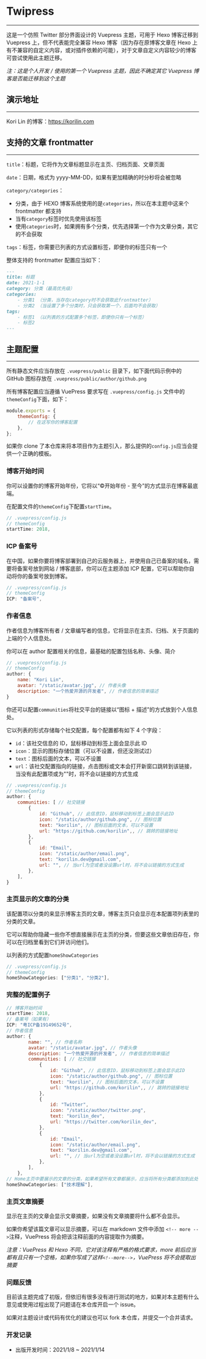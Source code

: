 # Twipress

---

这是一个仿照 Twitter 部分界面设计的 Vuepress 主题，可用于 Hexo 博客迁移到 Vuepress 上，但不代表能完全兼容 Hexo 博客（因为存在原博客文章在 Hexo 上有不兼容的自定义内容，或对插件依赖的可能），对于文章自定义内容较少的博客可尝试使用此主题迁移。

_注：这是个人开发 / 使用的第一个 Vuepress 主题，因此不确定其它 Vuepress 博客是否能迁移到这个主题_

## 演示地址

---

Kori Lin 的博客：<https://korilin.com>

## 支持的文章 frontmatter

---

`title`：标题，它将作为文章标题显示在主页、归档页面、文章页面

`date`：日期，格式为 yyyy-MM-DD，如果有更加精确的时分秒将会被忽略

`category/categories`：
- 分类，由于 HEXO 博客系统使用的是`categories`，所以在本主题中这来个 frontmatter 都支持
- 当有`category`标签时优先使用该标签
- 使用`categories`时，如果拥有多个分类，优先选择第一个作为文章分类，其它的不会获取

`tags`：标签，你需要已列表的方式设置标签，即便你的标签只有一个

整体支持的 frontmatter 配置应当如下：

``` md
---
title: 标题
date: 2021-1-1
category: 分类（最高优先级）
categories:
    - 分类1 （分类，当存在category时不会获取此frontmatter）
    - 分类2 （当设置了多个分类时，只会获取第一个，后面均不会获取）
tags:
    - 标签1 （以列表的方式配置多个标签，即便你只有一个标签）
    - 标签2
---
```

## 主题配置

---

所有静态文件应当存放在 `.vuepress/public` 目录下，如下面代码示例中的 GitHub 图标存放在 `.vuepress/public/author/github.png`

所有博客配置应当遵循 VuePress 要求写在 `.vuepress/config.js` 文件中的`themeConfig`下面，如下：

```js
module.exports = {
    themeConfig: {
        // 在这写你的博客配置
    },
};
```

如果你 clone 了本仓库来将本项目作为主题引入，那么提供的`config.js`应当会提供一个正确的模板。

### 博客开始时间

你可以设置你的博客开始年份，它将以“©开始年份 - 至今”的方式显示在博客最底端。

在配置文件的`themeConfig`下配置`startTime`。

```js
// .vuepress/config.js
// themeConfig
startTime: 2018,
```

### ICP 备案号

在中国，如果你要将博客部署到自己的云服务器上，并使用自己已备案的域名，需要将备案号放到网站 / 博客底部，你可以在主题添加 ICP 配置，它可以帮助你自动将你的备案号放到博客。

```js
// .vuepress/config.js
// themeConfig
ICP: "备案号",
```

### 作者信息

作者信息为博客所有者 / 文章编写者的信息，它将显示在主页、归档、关于页面的上端的个人信息处。

你可以在 author 配置相关的信息，最基础的配置包括名称、头像、简介

```js
// .vuepress/config.js
// themeConfig
author: {
    name: "Kori Lin",
    avatar: "/static/avatar.jpg", // 作者头像
    description: "一个热爱开源的开发者", // 作者信息的简单描述
}
```

你还可以配置`communities`将社交平台的链接以“图标 + 描述”的方式放到个人信息处。

它以列表的形式存储每个社交配置，每个配置都有如下 4 个字段：
- `id`：该社交信息的 ID，鼠标移动到标签上面会显示此 ID
- `icon`：显示的图标存储位置（可以不设置，但还没测试过）
- `text`：图标后面的文本，可以不设置
- `url`：该社交配置指向的链接，点击图标或文本会打开新窗口跳转到该链接，当没有此配置项或为""时，将不会以链接的方式生成

```js
// .vuepress/config.js
// themeConfig
author: {
    communities: [ // 社交链接
        {
            id: "Github", // 此信息ID，鼠标移动到标签上面会显示此ID
            icon: "/static/author/github.png", // 图标位置
            text: "korilin", // 图标后面的文本，可以不设置
            url: "https://github.com/korilin",, // 跳转的链接地址
        },
        {
            id: "Email",
            icon: "/static/author/email.png",
            text: "korilin.dev@gmail.com",
            url: "", // 当url为空或者没设置url时，将不会以链接的方式生成
        },
    ],
}
```

### 主页显示的文章的分类

该配置项以分类的来显示博客主页的文章，博客主页只会显示在本配置项列表里的分类的文章。

它可以帮助你隐藏一些你不想直接展示在主页的分类，但要这些文章依旧存在，你可以在归档里看到它们并访问他们。

以列表的方式配置`homeShowCategories`

```js
// .vuepress/config.js
// themeConfig
homeShowCategories: ["分类1", "分类2"],
```

### 完整的配置例子

``` js
// 博客开始时间
startTime: 2018,
// 备案号（如果有）
ICP: "粤ICP备19149652号",
// 作者信息
author: {
        name: "", // 作者名称
        avatar: "/static/avatar.jpg", // 作者头像
        description: "一个热爱开源的开发者", // 作者信息的简单描述
        communities: [ // 社交链接
            {
                id: "Github", // 此信息ID，鼠标移动到标签上面会显示此ID
                icon: "/static/author/github.png", // 图标位置
                text: "korilin", // 图标后面的文本，可以不设置
                url: "https://github.com/korilin",, // 跳转的链接地址
            },
            {
                id: "Twitter",
                icon: "/static/author/twitter.png",
                text: "korilin_dev",
                url: "https://twitter.com/korilin_dev",
            },
            {
                id: "Email",
                icon: "/static/author/email.png",
                text: "korilin.dev@gmail.com",
                url: "", // 当url为空或者没设置url时，将不会以链接的方式生成
            },
        ],
    },
// Home主页中要展示的文章的分类，如果希望所有文章都展示，应当将所有分类都添加到此处
homeShowCategories: ["技术理解"],
```

### 主页文章摘要

显示在主页的文章会显示文章摘要，如果没有文章摘要将什么都不会显示。

如果你希望该篇文章可以显示摘要，可以在 markdown 文件中添加 `<!-- more -->`注释，VuePress 将会把该注释前面的内容提取作为摘要。

*注意：VuePress 和 Hexo 不同，它对该注释有严格的格式要求，more 前后应当都有且只有一个空格，如果你写成了这样`<!--more-->`，VuePress 将不会提取出摘要*

### 问题反馈

目前该主题完成了初版，但依旧有很多没有进行测试的地方，如果对本主题有什么意见或使用过程出现了问题请在本仓库开启一个 issue。

如果对主题设计或代码有优化的建议也可以 fork 本仓库，并提交一个合并请求。

### 开发记录

- 出版开发时间：2021/1/8 ~ 2021/1/14
